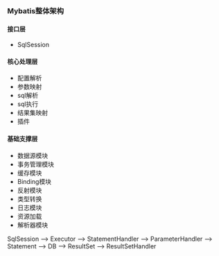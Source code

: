 ### Mybatis整体架构

#### 接口层
* SqlSession

#### 核心处理层
* 配置解析
* 参数映射
* sql解析
* sql执行
* 结果集映射
* 插件

#### 基础支撑层
* 数据源模块
* 事务管理模块
* 缓存模块
* Binding模块
* 反射模块
* 类型转换
* 日志模块
* 资源加载
* 解析器模块

SqlSession --> Executor         --> StatementHandler --> ParameterHandler --> Statement --> DB  --> 
ResultSet  --> ResultSetHandler